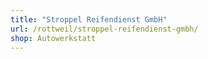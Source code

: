 ```yaml
---
title: "Stroppel Reifendienst GmbH"
url: /rottweil/stroppel-reifendienst-gmbh/
shop: Autowerkstatt
---
```

